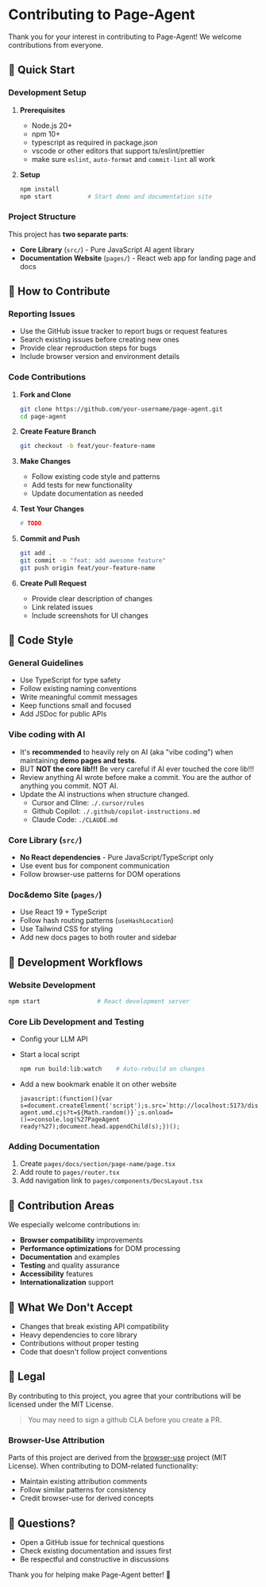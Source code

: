 # Contributing to Page-Agent

Thank you for your interest in contributing to Page-Agent! We welcome contributions from everyone.

## 🚀 Quick Start

### Development Setup

1. **Prerequisites**
   - Node.js 20+
   - npm 10+
   - typescript as required in package.json
   - vscode or other editors that support ts/eslint/prettier
   - make sure `eslint`, `auto-format` and `commit-lint` all work

2. **Setup**

   ```bash
   npm install
   npm start          # Start demo and documentation site
   ```

### Project Structure

This project has **two separate parts**:

- **Core Library** (`src/`) - Pure JavaScript AI agent library
- **Documentation Website** (`pages/`) - React web app for landing page and docs

## 🤝 How to Contribute

### Reporting Issues

- Use the GitHub issue tracker to report bugs or request features
- Search existing issues before creating new ones
- Provide clear reproduction steps for bugs
- Include browser version and environment details

### Code Contributions

1. **Fork and Clone**

   ```bash
   git clone https://github.com/your-username/page-agent.git
   cd page-agent
   ```

2. **Create Feature Branch**

   ```bash
   git checkout -b feat/your-feature-name
   ```

3. **Make Changes**
   - Follow existing code style and patterns
   - Add tests for new functionality
   - Update documentation as needed

4. **Test Your Changes**

   ```bash
   # TODO
   ```

5. **Commit and Push**

   ```bash
   git add .
   git commit -m "feat: add awesome feature"
   git push origin feat/your-feature-name
   ```

6. **Create Pull Request**
   - Provide clear description of changes
   - Link related issues
   - Include screenshots for UI changes

## 📝 Code Style

### General Guidelines

- Use TypeScript for type safety
- Follow existing naming conventions
- Write meaningful commit messages
- Keep functions small and focused
- Add JSDoc for public APIs

### Vibe coding with AI

- It's **recommended** to heavily rely on AI (aka "vibe coding") when maintaining **demo pages and tests**.
- BUT **NOT the core lib!!!** Be very careful if AI ever touched the core lib!!!
- Review anything AI wrote before make a commit. You are the author of anything you commit. NOT AI.
- Update the AI instructions when structure changed.
   - Cursor and Cline: `./.cursor/rules`
   - Github Copilot: `./.github/copilot-instructions.md`
   - Claude Code: `./CLAUDE.md`

### Core Library (`src/`)

- **No React dependencies** - Pure JavaScript/TypeScript only
- Use event bus for component communication
- Follow browser-use patterns for DOM operations

### Doc&demo Site (`pages/`)

- Use React 19 + TypeScript
- Follow hash routing patterns (`useHashLocation`)
- Use Tailwind CSS for styling
- Add new docs pages to both router and sidebar

## 🔧 Development Workflows

### Website Development

```bash
npm start                # React development server
```

### Core Lib Development and Testing

- Config your LLM API
- Start a local script

   ```bash
   npm run build:lib:watch    # Auto-rebuild on changes
   ```

- Add a new bookmark enable it on other website

   ```
   javascript:(function(){var s=document.createElement('script');s.src=`http://localhost:5173/dist/lib/page-agent.umd.cjs?t=${Math.random()}`;s.onload=()=>console.log(%27PageAgent ready!%27);document.head.appendChild(s);})();
   ```

### Adding Documentation

1. Create `pages/docs/section/page-name/page.tsx`
2. Add route to `pages/router.tsx`
3. Add navigation link to `pages/components/DocsLayout.tsx`

## 🎯 Contribution Areas

We especially welcome contributions in:

- **Browser compatibility** improvements
- **Performance optimizations** for DOM processing
- **Documentation** and examples
- **Testing** and quality assurance
- **Accessibility** features
- **Internationalization** support

## 🚫 What We Don't Accept

- Changes that break existing API compatibility
- Heavy dependencies to core library
- Contributions without proper testing
- Code that doesn't follow project conventions

## 📄 Legal

By contributing to this project, you agree that your contributions will be licensed under the MIT License.

> You may need to sign a github CLA before you create a PR.

### Browser-Use Attribution

Parts of this project are derived from the [browser-use](https://github.com/browser-use/browser-use) project (MIT License). When contributing to DOM-related functionality:

- Maintain existing attribution comments
- Follow similar patterns for consistency
- Credit browser-use for derived concepts

## 💬 Questions?

- Open a GitHub issue for technical questions
- Check existing documentation and issues first
- Be respectful and constructive in discussions

Thank you for helping make Page-Agent better! 🎉
